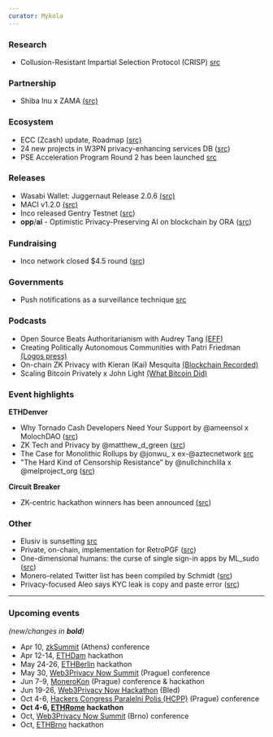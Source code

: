```yaml
---
curator: Mykola
---
```


### Research
- Collusion-Resistant Impartial Selection Protocol (CRISP) [src](https://ethresear.ch/t/collusion-resistant-impartial-selection-protocol-crisp/18804)

### Partnership
- Shiba Inu x ZAMA [(src)](https://www.coindesk.com/markets/2024/02/29/shiba-inu-adopts-tech-to-bring-more-privacy-for-shib-token-holders/)

### Ecosystem
- ECC (Zcash) update, Roadmap [(src)](https://forum.zcashcommunity.com/t/ecc-update-for-march-1-roadmap-edition/46963)
- 24 new projects in W3PN privacy-enhancing services DB ([src](https://twitter.com/web3privacy/status/1762986263190143372))
- PSE Acceleration Program Round 2 has been launched [src](https://twitter.com/PrivacyScaling/status/1763369233533284685)

### Releases
- Wasabi Wallet: Juggernaut Release 2.0.6 [(src)](https://twitter.com/wasabiwallet/status/1763211972764414092)
- MACI v1.2.0 [(src)](https://maci.pse.dev/blog/maci-v1-2-0-release/)
- Inco released Gentry Testnet ([src](https://www.inco.org/blogs/introducing-the-inco-gentry-testnet/))
- 𝐨𝐩𝐩/𝐚𝐢 - Optimistic Privacy-Preserving AI on blockchain by ORA ([src](https://twitter.com/OraProtocol/status/1763051629127897254))

### Fundraising
- Inco network closed $4.5 round ([src](https://twitter.com/inconetwork/status/1760305729901093341))

### Governments
- Push notifications as a surveillance technique [src](https://www.washingtonpost.com/technology/2024/02/29/push-notification-surveillance-fbi/)

### Podcasts
- Open Source Beats Authoritarianism with Audrey Tang [(EFF)](https://www.eff.org/deeplinks/2024/02/podcast-episode-open-source-beats-authoritarianism)
- Creating Politically Autonomous Communities with Patri Friedman [(Logos press)](https://press.logos.co/podcasts/logos-state/patri-friedman-creating-politically-autonomous-communities)
- On-chain ZK Privacy with Kieran (Kai) Mesquita [(Blockchain Recorded)](https://blockchainrecorded.com/on-chain-zk-privacy-talk-with-kieran-kai-mesquita-contributor-to-railgun/)
- Scaling Bitcoin Privately x John Light [(What Bitcoin Did)](https://www.whatbitcoindid.com/podcast/scaling-bitcoin-privately)

### Event highlights
**ETHDenver**
- Why Tornado Cash Developers Need Your Support by @ameensol x MolochDAO ([src](https://www.youtube.com/watch?v=-yhm-hBoPvg))
- ZK Tech and Privacy by @matthew_d_green ([src](http://youtube.com/watch?v=jNOD1DnYMlQ))
- The Case for Monolithic Rollups by @jonwu_ x ex-@aztecnetwork [src](http://youtube.com/watch?v=aqhddRq8jDY)
- "The Hard Kind of Censorship Resistance” by @nullchinchilla x @melproject_org ([src](https://youtube.com/watch?v=couO1JCWQs4))

**Circuit Breaker**
- ZK-centric hackathon winners has been announced ([src](https://twitter.com/forweb3media/status/1762113089129099325))

### Other
- Elusiv is sunsetting [src](https://medium.com/@elusivprivacy/sunsetting-elusiv-transitioning-towards-the-future-of-privacy-and-confidentiality-0b078e9bcfac)
- Private, on-chain, implementation for RetroPGF ([src](https://gov.optimism.io/t/building-a-private-on-chain-implementation-for-retropgf/7733))
- One-dimensional humans: the curse of single sign-in apps by ML_sudo ([src](https://irregularmail.substack.com/p/one-dimensional-humans-the-curse))
- Monero-related Twitter list has been compiled by Schmidt ([src](https://twitter.com/ASchmidt1024/status/1763970025306702014))
- Privacy-focused Aleo says KYC leak is copy and paste error ([src](https://cointelegraph.com/news/aleo-says-kyc-leak-copy-paste-error))

---

### Upcoming events
*(new/changes in **bold**)*

* Apr 10, [zkSummit](https://www.zksummit.com/) (Athens) conference
* Apr 12-14, [ETHDam](https://www.ethdam.com/) hackathon
* May 24-26, [ETHBerlin](https://ethberlin.org/) hackathon
* May 30, [Web3Privacy Now Summit](https://web3privacy.info/events/) (Prague) conference
* Jun 7-9, [MoneroKon](https://monerokon.org/) (Prague) conference & hackathon
* Jun 19-26, [Web3Privacy Now Hackathon](https://web3privacy.info/events/) (Bled)
* Oct 4-6, [Hackers Congress Paralelní Polis (HCPP)](https://hcpp.cz/) (Prague) conference
* **Oct 4-6, [ETHRome](https://ethrome.org/) hackathon**
* Oct, [Web3Privacy Now Summit](https://web3privacy.info/events/) (Brno) conference
* Oct, [ETHBrno](https://ethbrno.cz/) hackathon
